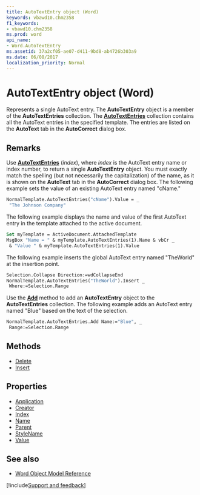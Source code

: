 ```yaml
---
title: AutoTextEntry object (Word)
keywords: vbawd10.chm2358
f1_keywords:
- vbawd10.chm2358
ms.prod: word
api_name:
- Word.AutoTextEntry
ms.assetid: 37a2cf05-ae07-d411-9bd8-ab4726b303a9
ms.date: 06/08/2017
localization_priority: Normal
---
```



# AutoTextEntry object (Word)

Represents a single AutoText entry. The  **AutoTextEntry** object is a member of the **AutoTextEntries** collection. The **[AutoTextEntries](Word.autotextentries.md)** collection contains all the AutoText entries in the specified template. The entries are listed on the **AutoText** tab in the **AutoCorrect** dialog box.


## Remarks

Use  **[AutoTextEntries](Word.AutoTextEntries.Item.md)** (_index_), where _index_ is the AutoText entry name or index number, to return a single **AutoTextEntry** object. You must exactly match the spelling (but not necessarily the capitalization) of the name, as it is shown on the **AutoText** tab in the **AutoCorrect** dialog box. The following example sets the value of an existing AutoText entry named "cName."


```vb
NormalTemplate.AutoTextEntries("cName").Value = _ 
 "The Johnson Company"
```

The following example displays the name and value of the first AutoText entry in the template attached to the active document.




```vb
Set myTemplate = ActiveDocument.AttachedTemplate 
MsgBox "Name = " & myTemplate.AutoTextEntries(1).Name & vbCr _ 
 & "Value " & myTemplate.AutoTextEntries(1).Value
```

The following example inserts the global AutoText entry named "TheWorld" at the insertion point.




```vb
Selection.Collapse Direction:=wdCollapseEnd 
NormalTemplate.AutoTextEntries("TheWorld").Insert _ 
 Where:=Selection.Range
```

Use the  **[Add](Word.AutoTextEntries.Add.md)** method to add an **AutoTextEntry** object to the **AutoTextEntries** collection. The following example adds an AutoText entry named "Blue" based on the text of the selection.

```vb
NormalTemplate.AutoTextEntries.Add Name:="Blue", _ 
 Range:=Selection.Range
```

## Methods

- [Delete](Word.AutoTextEntry.Delete.md)
- [Insert](Word.AutoTextEntry.Insert.md)

## Properties

- [Application](Word.AutoTextEntry.Application.md)
- [Creator](Word.AutoTextEntry.Creator.md)
- [Index](Word.AutoTextEntry.Index.md)
- [Name](Word.AutoTextEntry.Name.md)
- [Parent](Word.AutoTextEntry.Parent.md)
- [StyleName](Word.AutoTextEntry.StyleName.md)
- [Value](Word.AutoTextEntry.Value.md)


## See also

- [Word Object Model Reference](overview/Word/object-model.md)

[!include[Support and feedback](~/includes/feedback-boilerplate.md)]